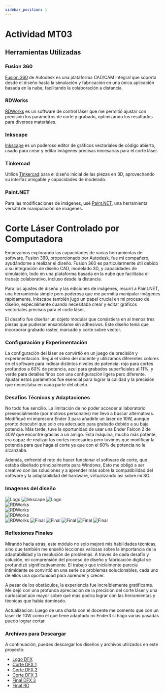 ```yaml
---
sidebar_position: 1
---
```


# Actividad MT03

## Herramientas Utilizadas

### Fusion 360

[Fusion 360](https://www.autodesk.com/products/fusion-360/overview) de Autodesk es una plataforma CAD/CAM integral que soporta desde el diseño hasta la simulación y fabricación en una única aplicación basada en la nube, facilitando la colaboración a distancia.

### RDWorks

[RDWorks](https://rdworks.software.informer.com/) es un software de control láser que me permitió ajustar con precisión los parámetros de corte y grabado, optimizando los resultados para diversos materiales.

### Inkscape

[Inkscape](https://inkscape.org) es un poderoso editor de gráficos vectoriales de código abierto, usado para crear y editar imágenes precisas necesarias para el corte láser.

### Tinkercad

Utilicé [Tinkercad](https://www.tinkercad.com) para el diseño inicial de las piezas en 3D, aprovechando su interfaz amigable y capacidades de modelado.

### Paint.NET

Para las modificaciones de imágenes, usé [Paint.NET](https://www.getpaint.net), una herramienta versátil de manipulación de imágenes.

# Corte Láser Controlado por Computadora

Empezamos explorando las capacidades de varias herramientas de software. Fusion 360, proporcionado por Autodesk, fue mi compañero, ayudándome a realizar el diseño. Fusion 360 es particularmente útil debido a su integración de diseño CAD, modelado 3D, y capacidades de simulación, todo en una plataforma basada en la nube que facilitaba el trabajo colaborativo, incluso desde la distancia.

Para los ajustes de diseño y las ediciones de imágenes, recurrí a Paint.NET, una herramienta simple pero poderosa que me permitía manipular imágenes rápidamente. Inkscape también jugó un papel crucial en mi proceso de diseño, especialmente cuando necesitaba crear y editar gráficos vectoriales precisos para el corte láser.

El desafio fue diseñar un objeto modular que consistiera en al menos tres piezas que pudieran ensamblarse sin adhesivos. Este diseño tenía que incorporar grabado raster, marcado y corte sobre vector.

### Configuración y Experimentación

La configuración del láser se convirtió en un juego de precisión y experimentación. Segui el video del docente y utilizamos diferentes colores en el software para indicar distintos niveles de potencia: rojo para cortes profundos a 60% de potencia, azul para grabados superficiales al 11%, y verde para detalles finos con una configuración ligera pero diferente. Ajustar estos parámetros fue esencial para lograr la calidad y la precisión que necesitaba en cada parte del objeto.

### Desafíos Técnicos y Adaptaciones

No todo fue sencillo. La limitación de no poder acceder al laboratorio presencialmente (por motivos personales) me llevó a buscar alternativas. Modifiqué mi impresora Ender 3 para añadirle un láser de 10W, aunque pronto descubrí que solo era adecuado para grabado debido a su baja potencia. Más tarde, tuve la oportunidad de usar una Ender Falcon 2 de 40W que encontré gracias a un amigo. Esta máquina, mucho más potente, era capaz de realizar los cortes necesarios pero tuvimos que modificar la potencia para que haga el corte ya que con el 60% de potencia no le alcanzaba.

Además, enfrenté el reto de hacer funcionar el software de corte, que estaba diseñado principalmente para Windows, Esto me obligó a ser creativo con las soluciones y a aprender más sobre la compatibilidad del software y la adaptabilidad del hardware, virtualizando asi sobre mi SO.

### Imagenes del diseño

![Logo](../../img/MT03/fusion.png)
![Inkscape](../../img/MT03/inkscape.png)
![Logo](../../img/MT03/logo.svg)  
![RDWorks](../../img/MT03/rd1.png)  
 ![RDWorks](../../img/MT03/rd2.png)  
 ![RDWorks](../../img/MT03/rd3.png)  
 ![RDWorks](../../img/MT03/rd4.png)
![Final](../../img/MT03/final1.jpeg)
![Final](../../img/MT03/final2.jpeg)
![Final](../../img/MT03/final3.jpegg)
![Final](../../img/MT03/final4.jpeg)
![Final](../../img/MT03/final5.jpeg)

### Reflexiones Finales

Mirando hacia atrás, este módulo no solo mejoró mis habilidades técnicas, sino que también me enseñó lecciones valiosas sobre la importancia de la adaptabilidad y la resolución de problemas. A través de cada desafío y solución, mi comprensión del proceso de diseño y fabricación digital se profundizó significativamente. El trabajo que inicialmente parecía intimidante se convirtió en una serie de problemas solucionables, cada uno de ellos una oportunidad para aprender y crecer.

A pesar de los obstáculos, la experiencia fue increíblemente gratificante. Me dejó con una profunda apreciación de la precisión del corte láser y una curiosidad aún mayor sobre qué más podría lograr con las herramientas y técnicas que había dominado.

Actualizacion: Luego de una charla con el docente me comento que con un laser de 10W como el que tiene adaptado mi Ender3 si hago varias pasadas puedo lograr cortar.

### Archivos para Descargar

A continuación, puedes descargar los diseños y archivos utilizados en este proyecto:

- [Logo DFX](../../img/MT03/logo.dxf)
- [Corte DFX 1](../../img/MT03/corte.dxf)
- [Corte DFX 2](../../img/MT03/corte2.dxf)
- [Corte DFX 3](../../img/MT03/corte3.dxf)
- [Final DFX 3](../../img/MT03/ProyectoCorte.dxf)
- [Final RD](../../img/MT03/corte.rd)
